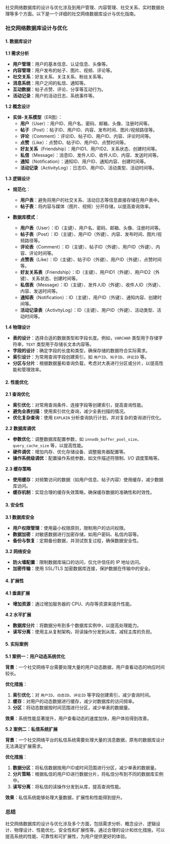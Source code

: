 社交网络数据库的设计与优化涉及到用户管理、内容管理、社交关系、实时数据处理等多个方面。以下是一个详细的社交网络数据库设计与优化指南。

### 社交网络数据库设计与优化

#### **1. 数据库设计**

**1.1 需求分析**

- **用户管理**：用户的基本信息、认证信息、头像等。
- **内容管理**：用户发布的帖子、图片、视频、评论等。
- **社交关系**：好友关系、关注关系、粉丝关系等。
- **消息系统**：用户之间的私信、通知等。
- **互动数据**：帖子点赞、评论、分享等互动行为。
- **活动记录**：用户的活动日志、系统事件等。

**1.2 概念设计**

- **实体-关系模型**（ER图）：
  - **用户**（User）：用户ID、用户名、密码、邮箱、头像、注册时间等。
  - **帖子**（Post）：帖子ID、用户ID、内容、发布时间、图片/视频路径等。
  - **评论**（Comment）：评论ID、帖子ID、用户ID、内容、评论时间等。
  - **点赞**（Like）：点赞ID、帖子ID、用户ID、点赞时间等。
  - **好友关系**（Friendship）：用户ID1、用户ID2、关系状态、创建时间等。
  - **私信**（Message）：消息ID、发件人ID、收件人ID、内容、发送时间等。
  - **通知**（Notification）：通知ID、用户ID、通知内容、创建时间等。
  - **活动记录**（ActivityLog）：日志ID、用户ID、活动类型、活动时间等。

**1.3 逻辑设计**

- **规范化**：
  - **用户表**：避免将用户的社交关系、活动日志等信息直接存储在用户表中。
  - **帖子表**：将内容与媒体（图片、视频）分开存储，以提高查询效率。

- **数据库模式**：
  - **用户表**（User）：ID（主键）、用户名、密码、邮箱、头像、注册时间等。
  - **帖子表**（Post）：ID（主键）、用户ID（外键）、内容、发布时间、图片/视频路径等。
  - **评论表**（Comment）：ID（主键）、帖子ID（外键）、用户ID（外键）、内容、评论时间等。
  - **点赞表**（Like）：ID（主键）、帖子ID（外键）、用户ID（外键）、点赞时间等。
  - **好友关系表**（Friendship）：ID（主键）、用户ID1（外键）、用户ID2（外键）、关系状态、创建时间等。
  - **私信表**（Message）：ID（主键）、发件人ID（外键）、收件人ID（外键）、内容、发送时间等。
  - **通知表**（Notification）：ID（主键）、用户ID（外键）、通知内容、创建时间等。
  - **活动记录表**（ActivityLog）：ID（主键）、用户ID（外键）、活动类型、活动时间等。

**1.4 物理设计**

- **表的设计**：选择合适的数据类型和字段长度。例如，`VARCHAR` 类型用于存储字符串，`TEXT` 类型用于存储长文本内容等。
- **字段的设计**：确定字段的长度和类型，确保存储的数据符合实际需求。
- **索引设计**：为常用查询字段创建索引，如 `用户ID`、`帖子ID`、`评论ID` 等。
- **分区与分片**：根据数据量和查询负载，考虑对大表进行分区或分片，以提高性能和管理效率。

#### **2. 性能优化**

**2.1 查询优化**

- **索引优化**：对常用查询条件、连接字段等创建索引，提高查询性能。
- **避免全表扫描**：使用索引优化查询，减少全表扫描的情况。
- **优化复杂查询**：使用 `EXPLAIN` 分析查询执行计划，并对复杂的查询进行优化。

**2.2 数据库调优**

- **参数优化**：调整数据库配置参数，如 `innodb_buffer_pool_size`、`query_cache_size` 等，以提高性能。
- **硬件调优**：增加内存、优化存储设备、调整服务器配置等。
- **操作系统级调优**：配置操作系统参数，如文件描述符限制、I/O 调度策略等。

**2.3 缓存策略**

- **使用缓存**：对频繁访问的数据（如用户信息、帖子内容）使用缓存，减少数据库访问。
- **缓存机制**：实现合理的缓存失效策略，确保缓存数据的准确性和时效性。

#### **3. 安全性**

**3.1 数据库安全**

- **用户权限管理**：使用最小权限原则，限制用户的访问权限。
- **数据加密**：对敏感数据进行加密存储，如用户密码、私信内容等。
- **备份与恢复**：定期备份数据，并测试恢复过程，确保数据安全性。

**3.2 网络安全**

- **防火墙配置**：限制数据库端口的访问，仅允许信任的 IP 地址访问。
- **加密传输**：使用 SSL/TLS 加密数据库连接，保护数据在传输中的安全。

#### **4. 扩展性**

**4.1 垂直扩展**

- **增加资源**：通过增加服务器的 CPU、内存等资源来提升性能。

**4.2 水平扩展**

- **数据库分片**：将数据分布到多个数据库实例中，以提高处理能力。
- **读写分离**：使用主从复制架构，将读操作分发到从库，减轻主库的负担。

#### **5. 实际案例**

**5.1 案例一：用户动态系统优化**

**背景**：一个社交网络平台需要处理大量的用户动态数据，用户查看动态的响应时间较长。

**优化措施**：
1. **索引优化**：对 `用户ID`、`动态ID`、`评论ID` 等字段创建索引，减少查询时间。
2. **缓存**：对用户的动态数据进行缓存，减少对数据库的访问频率。
3. **分区**：将动态数据按时间范围进行分区，减少单表的数据量。

**效果**：系统性能显著提升，用户查看动态的速度加快，用户体验得到改善。

**5.2 案例二：私信系统扩展**

**背景**：一个社交网络平台的私信系统需要处理大量的消息数据，原有的数据库设计无法满足扩展需求。

**优化措施**：
1. **数据分区**：将私信数据按用户ID或时间范围进行分区，减少单表的数据量。
2. **分片策略**：根据私信的用户ID进行数据分片，将私信分布到不同的数据库实例中。
3. **读写分离**：将私信的读操作分发到从库，提高查询性能。

**效果**：私信系统能够处理大量数据，扩展性和性能得到提升。

### 总结

社交网络数据库的设计与优化涉及多个方面，包括需求分析、概念设计、逻辑设计、物理设计、性能优化、安全性和扩展性等。通过合理的设计和优化措施，可以提高系统的性能、可靠性和可扩展性，为用户提供更好的体验。